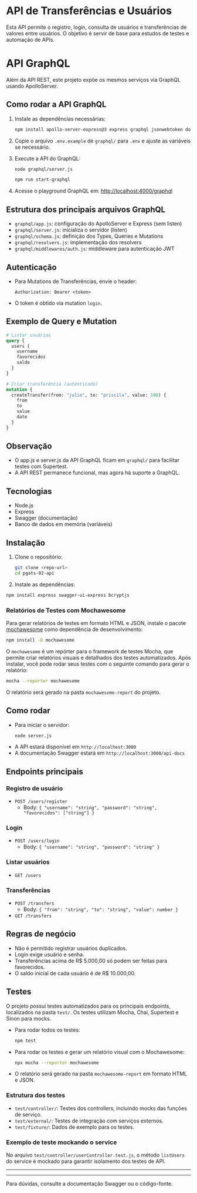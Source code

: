 # API de Transferências e Usuários

Esta API permite o registro, login, consulta de usuários e transferências de valores entre usuários. O objetivo é servir de base para estudos de testes e automação de APIs.


# API GraphQL

Além da API REST, este projeto expõe os mesmos serviços via GraphQL usando ApolloServer.

## Como rodar a API GraphQL

1. Instale as dependências necessárias:
   ```sh
   npm install apollo-server-express@3 express graphql jsonwebtoken dotenv
   ```
2. Copie o arquivo `.env.example` de `graphql/` para `.env` e ajuste as variáveis se necessário.
3. Execute a API do GraphQL:
   ```sh
   node graphql/server.js
   ```   
   ```sh
   npm run start-graphql
   ```

4. Acesse o playground GraphQL em: [http://localhost:4000/graphql](http://localhost:4000/graphql)

## Estrutura dos principais arquivos GraphQL
- `graphql/app.js`: configuração do ApolloServer e Express (sem listen)
- `graphql/server.js`: inicializa o servidor (listen)
- `graphql/schema.js`: definição dos Types, Queries e Mutations
- `graphql/resolvers.js`: implementação dos resolvers
- `graphql/middlewares/auth.js`: middleware para autenticação JWT

## Autenticação
- Para Mutations de Transferências, envie o header:
  ```
  Authorization: Bearer <token>
  ```
- O token é obtido via mutation `login`.

## Exemplo de Query e Mutation
```graphql
# Listar usuários
query {
  users {
    username
    favorecidos
    saldo
  }
}

# Criar transferência (autenticado)
mutation {
  createTransfer(from: "julio", to: "priscila", value: 100) {
    from
    to
    value
    date
  }
}
```

## Observação
- O app.js e server.js da API GraphQL ficam em `graphql/` para facilitar testes com Supertest.
- A API REST permanece funcional, mas agora há suporte a GraphQL.

## Tecnologias
- Node.js
- Express
- Swagger (documentação)
- Banco de dados em memória (variáveis)


## Instalação

1. Clone o repositório:
   ```sh
   git clone <repo-url>
   cd pgats-02-api
   ```

2. Instale as dependências:
  ```sh
  npm install express swagger-ui-express bcryptjs
  ```

### Relatórios de Testes com Mochawesome

Para gerar relatórios de testes em formato HTML e JSON, instale o pacote [mochawesome](https://github.com/adamgruber/mochawesome) como dependência de desenvolvimento:

```sh
npm install -D mochawesome
```

O `mochawesome` é um repórter para o framework de testes Mocha, que permite criar relatórios visuais e detalhados dos testes automatizados. Após instalar, você pode rodar seus testes com o seguinte comando para gerar o relatório:

```sh
mocha --reporter mochawesome
```

O relatório será gerado na pasta `mochawesome-report` do projeto.

## Como rodar

- Para iniciar o servidor:
  ```sh
  node server.js
  ```
- A API estará disponível em `http://localhost:3000`
- A documentação Swagger estará em `http://localhost:3000/api-docs`

## Endpoints principais

### Registro de usuário
- `POST /users/register`
  - Body: `{ "username": "string", "password": "string", "favorecidos": ["string"] }`

### Login
- `POST /users/login`
  - Body: `{ "username": "string", "password": "string" }`

### Listar usuários
- `GET /users`

### Transferências
- `POST /transfers`
  - Body: `{ "from": "string", "to": "string", "value": number }`
- `GET /transfers`

## Regras de negócio
- Não é permitido registrar usuários duplicados.
- Login exige usuário e senha.
- Transferências acima de R$ 5.000,00 só podem ser feitas para favorecidos.
- O saldo inicial de cada usuário é de R$ 10.000,00.

## Testes

O projeto possui testes automatizados para os principais endpoints, localizados na pasta `test/`. Os testes utilizam Mocha, Chai, Supertest e Sinon para mocks.

- Para rodar todos os testes:
  ```sh
  npm test
  ```

- Para rodar os testes e gerar um relatório visual com o Mochawesome:
  ```sh
  npx mocha --reporter mochawesome
  ```

- O relatório será gerado na pasta `mochawesome-report` em formato HTML e JSON.

### Estrutura dos testes

- `test/controller/`: Testes dos controllers, incluindo mocks das funções de serviço.
- `test/external/`: Testes de integração com serviços externos.
- `test/fixture/`: Dados de exemplo para os testes.

### Exemplo de teste mockando o service

No arquivo `test/controller/userController.test.js`, o método `listUsers` do service é mockado para garantir isolamento dos testes de API.

---

---

Para dúvidas, consulte a documentação Swagger ou o código-fonte.
